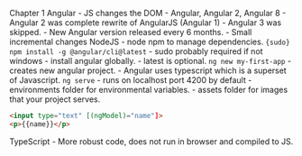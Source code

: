Chapter 1
  Angular
    - JS changes the DOM
    - Angular, Angular 2, Angular 8
    - Angular 2 was complete rewrite of AngularJS (Angular 1)
    - Angular 3 was skipped.
    - New Angular version released every 6 months.
    - Small incremental changes
  NodeJS
    - node npm to manage dependencies.
    ```
    {sudo} npm install -g @angular/cli@latest
    ```
      - sudo probably  required if not windows
      - install angular globally.
      - latest is optional.
    ```
    ng new my-first-app
    ```
      - creates new angular project.
    - Angular uses typescript which is a superset of Javascript.
    ```
    ng serve
    ```
      - runs on localhost  port 4200 by default
    - environments folder for environmental variables.
    - assets folder for images that your project serves.  
  ```html
  <input type="text" [(ngModel)="name"]>
  <p>{{name}}</p>
  ```
  TypeScript
    - More robust code, does not run in browser and compiled to JS.
    
